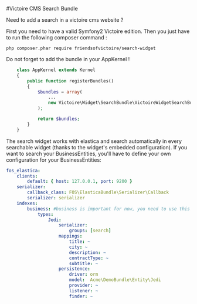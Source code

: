 #Victoire CMS Search Bundle

Need to add a search in a victoire cms website ?

First you need to have a valid Symfony2 Victoire edition.
Then you just have to run the following composer command :

    php composer.phar require friendsofvictoire/search-widget

Do not forget to add the bundle in your AppKernel !

```php
    class AppKernel extends Kernel
    {
        public function registerBundles()
        {
            $bundles = array(
                ...
                new Victoire\Widget\SearchBundle\VictoireWidgetSearchBundle(),
            );

            return $bundles;
        }
    }
```

The search widget works with elastica and search automatically in every searchable widget (thanks to the widget's embedded configuration).
If you want to search your BusinessEntities, you'll have to define your own configuration for your BusinessEntities:

```yml
fos_elastica:
    clients:
        default: { host: 127.0.0.1, port: 9200 }
    serializer:
        callback_class: FOS\ElasticaBundle\Serializer\Callback
        serializer: serializer
    indexes:
        business: #business is important for now, you need to use this name otherwhise search-widget won't search here
            types:
                Jedi:
                    serializer:
                        groups: [search]
                    mappings:
                        title: ~
                        city: ~
                        description: ~
                        contractType: ~
                        subtitle: ~
                    persistence:
                        driver: orm
                        model:  Acme\DemoBundle\Entity\Jedi
                        provider: ~
                        listener: ~
                        finder: ~
```
